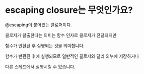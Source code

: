 escaping closure는 무엇인가요?
==========================

@escaping이 붙어있는 클로저이다. 

클로저가 탈출한다는 의미는 함수 인자로 클로저가 전달되지만

함수가 반환된 후 실행되는 것을 의미합니다.      

함수가 반환된 후에 실행되므로 일반적인 클로저와 달리 외부에 저장하거나   

다른 스레드에서 실행시킬 수 있습니다.     



